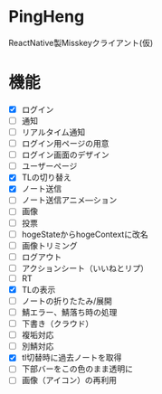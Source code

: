 # PingHeng
ReactNative製Misskeyクライアント(仮)
# 機能
- [x] ログイン
- [ ] 通知
- [ ] リアルタイム通知
- [ ] ログイン用ページの用意
- [ ] ログイン画面のデザイン
- [ ] ユーザーページ
- [x] TLの切り替え
- [x] ノート送信
- [ ] ノート送信アニメ―ション
- [ ] 画像
- [ ] 投票
- [ ] hogeStateからhogeContextに改名
- [ ] 画像トリミング
- [ ] ログアウト
- [ ] アクションシート（いいねとリプ）
- [ ] RT
- [x] TLの表示
- [ ] ノートの折りたたみ/展開 
- [ ] 鯖エラー、鯖落ち時の処理
- [ ] 下書き（クラウド）
- [ ] 複垢対応
- [ ] 別鯖対応
- [x] tl切替時に過去ノートを取得
- [ ] 下部バーをこの色のまま透明に
- [ ] 画像（アイコン）の再利用